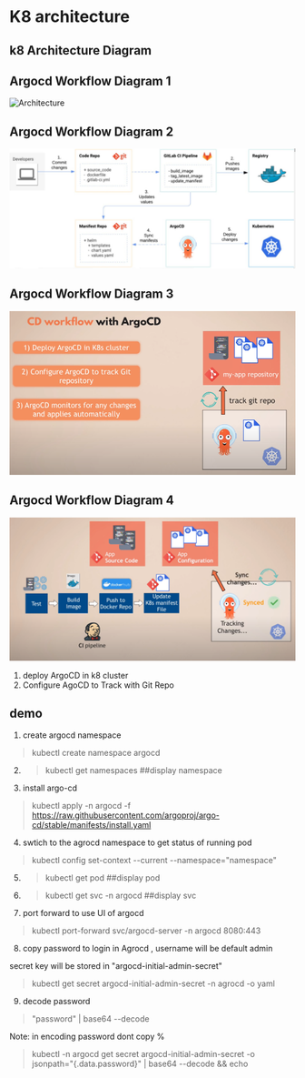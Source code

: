 # K8 architecture 

## k8 Architecture Diagram

## Argocd Workflow Diagram 1
![Architecture](./../docs/png/argocd-workflow.png)

## Argocd Workflow Diagram 2

![Architecture](./../docs/png/agrocd-workflow2.jpg)

## Argocd Workflow Diagram 3

![Architecture](./../docs/png/agrocd-workflow3.PNG)

## Argocd Workflow Diagram 4

![Architecture](./../docs/png/agrocd-workflow4.PNG)


1. deploy ArgoCD in k8 cluster
2. Configure AgoCD to Track with Git Repo

## demo

1. create argocd namespace

> kubectl create namespace argocd

2. > kubectl get namespaces   ##display namespace

3. install argo-cd

> kubectl apply -n argocd -f https://raw.githubusercontent.com/argoproj/argo-cd/stable/manifests/install.yaml

4. swtich to the agrocd namespace to get status of running pod

> kubectl config set-context --current --namespace="namespace"

5. > kubectl get pod  ##display pod

6. > kubectl get svc -n argocd        ##display svc

7. port forward to use UI of argocd

> kubectl port-forward svc/argocd-server -n argocd 8080:443

8. copy password to login in Agrocd , username will be default admin

secret key will be stored in "argocd-initial-admin-secret"

> kubectl get secret argocd-initial-admin-secret -n agrocd -o yaml

9. decode password

> "password" | base64 --decode      

Note: in encoding password dont copy %

> kubectl -n argocd get secret argocd-initial-admin-secret -o jsonpath="{.data.password}" | base64 --decode && echo
